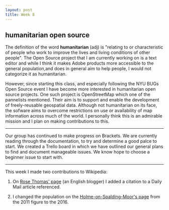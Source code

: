 ```yaml
---
layout: post
title: Week 8
---
```

## humanitarian open source 

The definition of the word **humanitarian** (adj) is "relating to or characteristic of people who work to improve the lives and living conditions of other people".
The Open Source project that I am currently working on is a text editor and while I think it makes Adobe products more accessible to the general population,and does in general aim to help people, 
I would not categorize it as humanitarian.  

However, since starting this class, and especially following the NYU BUGs Open Source event I have become more interested in humanitarian open source projects. One such project 
is OpenStreetMap which one of the pannelists mentioned. Their aim is to support and enable the development of freely-reusable geospatial data. Although not humanitarian on its face, the sofware aims to overcome restrictions on use or availability of map information across much of the world.
I personally think this is an admirable mission and I plan on making contributions to this. 

----
Our group has continued to make progress on Brackets. We are currently reading through the documentation, to try and determine a good palce to start. We created a Trello board in which we have outlined our general plans to find and document manageable issues. We know hope to choose a beginner issue to start with. 

----

This week I made two contributions to Wikipedia:
1. On [Rose Thomas' page](https://en.wikipedia.org/wiki/Rose_Thomas_(blogger)) (an English blogger) I added a citation to a Daily Mail article referenced. 

2. I changed the population on the [Holme-on-Spalding-Moor's page](https://en.wikipedia.org/wiki/Holme-on-Spalding-Moor) from the 2011 figure to the 2016. 
